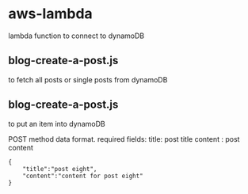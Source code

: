 # aws-lambda
lambda function to connect to dynamoDB


## blog-create-a-post.js
to fetch all posts or single posts from dynamoDB


## blog-create-a-post.js
to put an item into dynamoDB

POST method data format. 
required fields:
title: post title
content : post content
```
{
	"title":"post eight",
	"content":"content for post eight"
}
```

